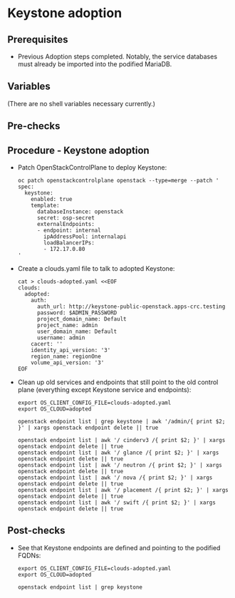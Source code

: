 # Keystone adoption

## Prerequisites

* Previous Adoption steps completed. Notably, the service databases
  must already be imported into the podified MariaDB.

## Variables

(There are no shell variables necessary currently.)

## Pre-checks

## Procedure - Keystone adoption

* Patch OpenStackControlPlane to deploy Keystone:

  ```
  oc patch openstackcontrolplane openstack --type=merge --patch '
  spec:
    keystone:
      enabled: true
      template:
        databaseInstance: openstack
        secret: osp-secret
        externalEndpoints:
        - endpoint: internal
          ipAddressPool: internalapi
          loadBalancerIPs:
          - 172.17.0.80
  '
  ```

* Create a clouds.yaml file to talk to adopted Keystone:

  ```
  cat > clouds-adopted.yaml <<EOF
  clouds:
    adopted:
      auth:
        auth_url: http://keystone-public-openstack.apps-crc.testing
        password: $ADMIN_PASSWORD
        project_domain_name: Default
        project_name: admin
        user_domain_name: Default
        username: admin
      cacert: ''
      identity_api_version: '3'
      region_name: regionOne
      volume_api_version: '3'
  EOF
  ```

* Clean up old services and endpoints that still point to the old
  control plane (everything except Keystone service and endpoints):

  ```
  export OS_CLIENT_CONFIG_FILE=clouds-adopted.yaml
  export OS_CLOUD=adopted

  openstack endpoint list | grep keystone | awk '/admin/{ print $2; }' | xargs openstack endpoint delete || true

  openstack endpoint list | awk '/ cinderv3 /{ print $2; }' | xargs openstack endpoint delete || true
  openstack endpoint list | awk '/ glance /{ print $2; }' | xargs openstack endpoint delete || true
  openstack endpoint list | awk '/ neutron /{ print $2; }' | xargs openstack endpoint delete || true
  openstack endpoint list | awk '/ nova /{ print $2; }' | xargs openstack endpoint delete || true
  openstack endpoint list | awk '/ placement /{ print $2; }' | xargs openstack endpoint delete || true
  openstack endpoint list | awk '/ swift /{ print $2; }' | xargs openstack endpoint delete || true
  ```

## Post-checks

* See that Keystone endpoints are defined and pointing to the podified
  FQDNs:

  ```
  export OS_CLIENT_CONFIG_FILE=clouds-adopted.yaml
  export OS_CLOUD=adopted

  openstack endpoint list | grep keystone
  ```

